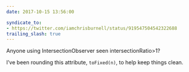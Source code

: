 ```yaml
---
date: 2017-10-15 13:56:00

syndicate_to:
- https://twitter.com/iamchrisburnell/status/919547504542322688
trailing_slash: true
---
```


Anyone using IntersectionObserver seen intersectionRatio>1?

I’ve been rounding this attribute, `toFixed(n)`, to help keep things clean.
